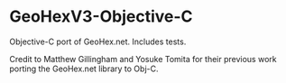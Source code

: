 # GeoHexV3-Objective-C
Objective-C port of GeoHex.net. Includes tests.

Credit to Matthew Gillingham and Yosuke Tomita for their previous work porting the GeoHex.net library to Obj-C.
